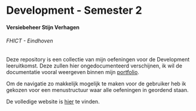 # Development - Semester 2
#### Versiebeheer Stijn Verhagen
###### FHICT - Eindhoven

Deze repository is een collectie van mijn oefeningen voor de Development leeruitkomst. Deze zullen hier ongedocumenteerd verschijnen, ik wil de documentatie vooral weergeven binnen mijn [portfolio](https://verhagen.myportfolio.com/development).

Om de navigatie zo makkelijk mogelijk te maken voor de gebruiker heb ik gekozen voor een menustructuur waar alle oefeningen in geordend staan.

De volledige website is [hier](http://i440330.hera.fhict.nl/oefeningen/) te vinden.

